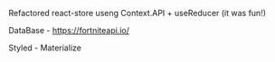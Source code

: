 Refactored react-store useng Context.API + useReducer (it was fun!)

DataBase - https://fortniteapi.io/

Styled - Materialize

